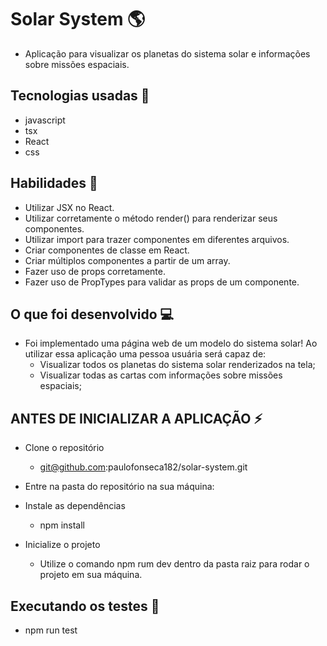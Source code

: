 # Solar System 🌎
- Aplicação para visualizar os planetas do sistema solar e informações sobre missões espaciais.

## Tecnologias usadas 🚀 
- javascript 
- tsx
- React
- css

## Habilidades 📌
- Utilizar JSX no React.
- Utilizar corretamente o método render() para renderizar seus componentes.
- Utilizar import para trazer componentes em diferentes arquivos.
- Criar componentes de classe em React.
- Criar múltiplos componentes a partir de um array.
- Fazer uso de props corretamente.
- Fazer uso de PropTypes para validar as props de um componente.

## O que foi desenvolvido 💻 
- Foi implementado uma página web de um modelo do sistema solar! Ao utilizar essa aplicação uma pessoa usuária será capaz de:
    * Visualizar todos os planetas do sistema solar renderizados na tela;
    * Visualizar todas as cartas com informações sobre missões espaciais;

## ANTES DE INICIALIZAR A APLICAÇÃO ⚡ 
- Clone o repositório
    * git@github.com:paulofonseca182/solar-system.git
- Entre na pasta do repositório na sua máquina:

- Instale as dependências
    * npm install

- Inicialize o projeto
    * Utilize o comando npm rum dev dentro da pasta raiz para rodar o projeto em sua máquina.

## Executando os testes 🧪
- npm run test